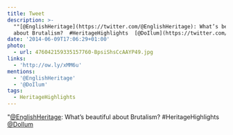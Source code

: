 ```yaml
---
title: Tweet
description: >-
  ""[@EnglishHeritage](https://twitter.com/@EnglishHeritage): What’s beautiful
  about Brutalism?  #HeritageHighlights  [@DoIlum](https://twitter.com/@DoIlum)"
date: '2014-06-09T17:06:29+01:00'
photo:
  - url: 476042159335157760-BpsiShsCcAAYP49.jpg
links:
  - 'http://ow.ly/xMM6u'
mentions:
  - '@EnglishHeritage'
  - '@DoIlum'
tags:
  - HeritageHighlights
---
```

"[@EnglishHeritage](https://twitter.com/@EnglishHeritage): What’s beautiful about Brutalism?  #HeritageHighlights  [@DoIlum](https://twitter.com/@DoIlum)
